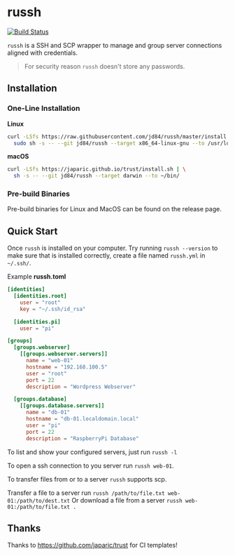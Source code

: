 # russh

[![Build Status](https://www.travis-ci.org/jd84/russh.svg?branch=master)](https://www.travis-ci.org/jd84/russh)

`russh` is a SSH and SCP wrapper to manage and group server connections aligned with credentials.

> For security reason `russh` doesn't store any passwords.

## Installation

### One-Line Installation

**Linux**

```bash
curl -LSfs https://raw.githubusercontent.com/jd84/russh/master/install.sh | \
  sudo sh -s -- --git jd84/russh --target x86_64-linux-gnu --to /usr/local/bin/
```

**macOS**

```bash
curl -LSfs https://japaric.github.io/trust/install.sh | \
  sh -s -- --git jd84/russh --target darwin --to ~/bin/
```

### Pre-build Binaries

Pre-build binaries for Linux and MacOS can be found on the release page.

## Quick Start

Once `russh` is installed on your computer. Try running `russh --version` to make sure that is installed correctly, create a file named `russh.yml` in `~/.ssh/`.

Example **russh.toml**

```toml
[identities]
  [identities.root]
    user = "root"
    key = "~/.ssh/id_rsa"

  [identities.pi]
    user = "pi"

[groups]
  [groups.webserver]
    [[groups.webserver.servers]]
      name = "web-01"
      hostname = "192.168.100.5"
      user = "root"
      port = 22
      description = "Wordpress Webserver"

  [groups.database]
    [[groups.database.servers]]
      name = "db-01"
      hostname = "db-01.localdomain.local"
      user = "pi"
      port = 22
      description = "RaspberryPi Database"
```

To list and show your configured servers, just run `russh -l`

To open a ssh connection to you server run `russh web-01`.

To transfer files from or to a server `russh` supports scp.

Transfer a file to a server run `russh /path/to/file.txt web-01:/path/to/dest.txt`
Or download a file from a server `russh web-01:/path/to/file.txt .`

## Thanks

Thanks to https://github.com/japaric/trust for CI templates!
